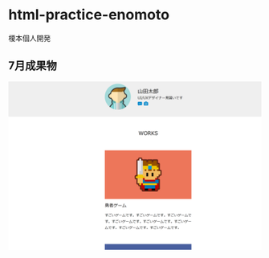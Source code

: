 # html-practice-enomoto
榎本個人開発


## 7月成果物
![1](https://github.com/tokudai0000/html-practice-enomoto/blob/main/7%E6%9C%88%E6%88%90%E6%9E%9C%E7%89%A9%EF%BC%88%E6%A6%8E%E6%9C%AC%EF%BC%89/Screenshot%20(550).png)
